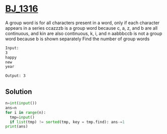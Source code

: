 # [BJ_1316](https://acmicpc.net/problem/1316)

A group word is for all characters present in a word, only if each character appears in a series
  ccazzzb is a group word because c, a, z, and b are all continuous, and kin are also continuous, k, i, and n
  aabbbccb is not a group word because b is shown separately
Find the number of group words

```txt
Input:
3
happy
new
year

Output: 3
```

## Solution

```py
n=int(input())
ans=n
for i in range(n):
  tmp=input()
  if list(tmp) != sorted(tmp, key = tmp.find): ans-=1
print(ans)
```

